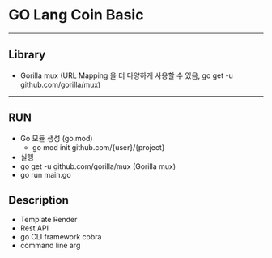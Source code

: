 # GO Lang Coin Basic
- - - 
## Library
- Gorilla mux (URL Mapping 을 더 다양하게 사용할 수 있음, go get -u github.com/gorilla/mux)
- - -
## RUN
- Go 모듈 생성 (go.mod)
    - go mod init github.com/{user}/{project}
- 실행
- go get -u github.com/gorilla/mux (Gorilla mux)
- go run main.go


## Description
- Template Render
- Rest API
- go CLI framework cobra
- command line arg
